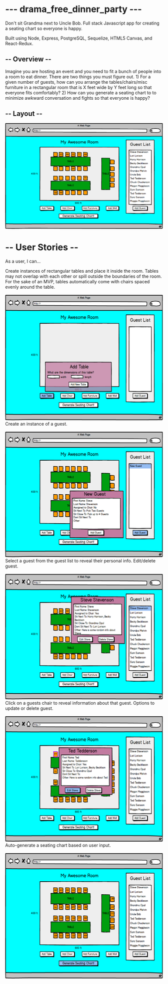 # --- drama_free_dinner_party --- #

Don't sit Grandma next to Uncle Bob. Full stack Javascript app for creating a seating chart so everyone is happy. 

Built using Node, Express, PostgreSQL, Sequelize, HTML5 Canvas, and React-Redux.

## -- Overview -- ##

Imagine you are hosting an event and you need to fit a bunch of people into a room to eat dinner. There are two things you must figure out. 1) For a given number of guests, how can you arrange the tables/chairs/misc furniture in a rectangular room that is X feet wide by Y feet long so that everyone fits comfortably? 2) How can you generate a seating chart to to minimize awkward conversation and fights so that everyone is happy? 

## -- Layout -- ##
![layout img](https://raw.githubusercontent.com/jffhtchr/drama_free_dinner_party/master/images/SeatingChart.png)

# -- User Stories -- #

As a user, I can…

Create instances of rectangular tables and place it inside the room. Tables may not overlap with each other or spill outside the boundaries of the room. For the sake of an MVP, tables automatically come with chairs spaced evenly around the table.
<br/>
<br/>
<img src="https://raw.githubusercontent.com/jffhtchr/drama_free_dinner_party/master/images/AddTable.png" alt="Add Img Table"  height="400">
<br/>
Create an instance of a guest.
<br/>
<br/>
<img src="https://raw.githubusercontent.com/jffhtchr/drama_free_dinner_party/master/images/CreateGuest.png" alt="Add Img Table"  height="400">
<br/>
Select a guest from the guest list to reveal their personal info. Edit/delete guest.
<br/>
<br/>
<img src="https://raw.githubusercontent.com/jffhtchr/drama_free_dinner_party/master/images/EditGuest.png" alt="Add Img Table"  height="400">
<br/>
Click on a guests chair to reveal information about that guest. Options to update or delete guest.
<br/>
<br/>
<img src="https://raw.githubusercontent.com/jffhtchr/drama_free_dinner_party/master/images/ClickGuestChair.png" alt="Add Img Table"  height="400">
<br/>
Auto-generate a seating chart based on user input.
<br/>
<br/>
<img src="https://raw.githubusercontent.com/jffhtchr/drama_free_dinner_party/master/images/CreateSeatingChart.png" alt="Add Img Table"  height="400">
